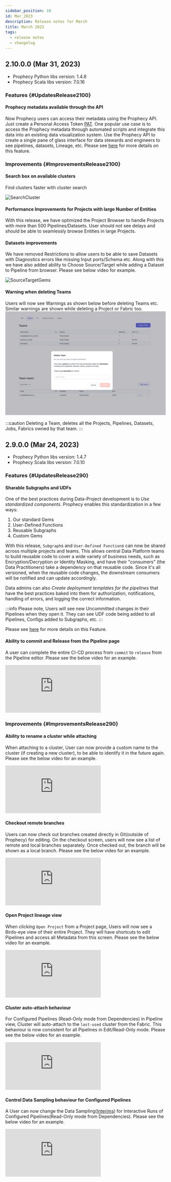 ```yaml
---
sidebar_position: 10
id: Mar_2023
description: Release notes for March
title: March 2023
tags:
  - release notes
  - changelog
---
```


## 2.10.0.0 (Mar 31, 2023)

- Prophecy Python libs version: 1.4.8
- Prophecy Scala libs version: 7.0.16

### Features {#UpdatesRelease2100}

#### Prophecy metadata available through the API

Now Prophecy users can access their metadata using the Prophecy API.
Just create a Personal Access Token [PAT](/docs/metadata/prophecyAPI.md).
One popular use case is to access the Prophecy metadata through automated scripts and integrate this data into an existing data visualization system. Use the Prophecy API to create a single pane of glass interface for data stewards and engineers to see pipelines, datasets, Lineage, etc. Please see [here](./../metadata/prophecyAPI) for more details on this feature.

### Improvements {#ImprovementsRelease2100}

#### Search box on available clusters

Find clusters faster with cluster search

![SearchCluster](img/ClusterSearch.gif)

#### Performance Improvements for Projects with large Number of Entities

With this release, we have optimized the Project Browser to handle Projects with more than 500 Pipelines/Datasets. User should not see delays and should be able to seamlessly browse Entities in large Projects.

#### Datasets improvements

We have removed Restrictions to allow users to be able to save Datasets with Diagnostics errors like missing Input ports/Schema etc.
Along with this we have also added ability to Choose Source/Target while adding a Dataset to Pipeline from browser. Please see below video for example.

![SourceTargetGems](img/SourceTarget.gif)

#### Warning when deleting Teams

Users will now see Warnings as shown below before deleting Teams etc. Similar warnings are shown while deleting a Project or Fabric too.  
![DeleteTeam](img/deleteTeam.png)

:::caution
Deleting a Team, deletes all the Projects, Pipelines, Datasets, Jobs, Fabrics owned by that team.
:::

## 2.9.0.0 (Mar 24, 2023)

- Prophecy Python libs version: 1.4.7
- Prophecy Scala libs version: 7.0.10

### Features {#UpdatesRelease290}

#### Sharable Subgraphs and UDFs

One of the best practices during Data-Project development is to _Use standardized components_. Prophecy enables this standardization in a few ways:

1. Our standard Gems
2. User-Defined Functions
3. Reusable Subgraphs
4. Custom Gems

With this release, `Subgraph`s and `User-Defined Function`s can now be shared across multiple projects and teams. This allows central Data Platform teams to build reusable code to cover a wide variety of business needs, such as Encryption/Decryption or Identity Masking, and have their "consumers" (the Data Practitioners) take a dependency on that reusable code. Since it's all versioned, when the reusable code changes, the downstream consumers will be notified and can update accordingly.

Data admins can also _Create deployment templates for the pipelines_ that have the best practices baked into them for authorization, notifications,
handling of errors, and logging the correct information.

:::info
Please note, Users will see new Uncommitted changes in their Pipelines when they open it. They can see UDF code being added to all Pipelines, Configs added to Subgraphs, etc.
:::

Please see [here](/docs/package-hub/package-builder/package-builder.md) for more details on this Feature.

#### Ability to commit and Release from the Pipeline page

A user can complete the entire CI-CD process from `commit` to `release` from the Pipeline editor. Please see the below video for an example.

<div style={{position: 'relative', 'padding-bottom': '56.25%', height: 0}}>
   <iframe src="https://www.loom.com/embed/5b62a4af13b243019705ee001875e773" frameborder="0" webkitallowfullscreen mozallowfullscreen allowfullscreen
      style={{position: 'absolute', top: 0, left: 0, width: '100%', height: '100%'}}></iframe>
</div>

### Improvements {#ImprovementsRelease290}

#### Ability to rename a cluster while attaching

When attaching to a cluster, User can now provide a custom name to the cluster (if creating a new cluster), to be able to identify it in the future again.
Please see the below video for an example.

<div style={{position: 'relative', 'padding-bottom': '56.25%', height: 0}}>
   <iframe src="https://www.loom.com/embed/d28f3ba9dd80482f983f5f7e753d1588" frameborder="0" webkitallowfullscreen mozallowfullscreen allowfullscreen
      style={{position: 'absolute', top: 0, left: 0, width: '100%', height: '100%'}}></iframe>
</div>

#### Checkout remote branches

Users can now check out branches created directly in Git(outside of Prophecy) for editing. On the checkout screen, users will now see a list of remote and local branches separately. Once checked out, the branch will be shown as a local branch.
Please see the below video for an example.

<div style={{position: 'relative', 'padding-bottom': '56.25%', height: 0}}>
   <iframe src="https://www.loom.com/embed/cd9fb2c1a43940c98683b6451625bac1" frameborder="0" webkitallowfullscreen mozallowfullscreen allowfullscreen
      style={{position: 'absolute', top: 0, left: 0, width: '100%', height: '100%'}}></iframe>
</div>

#### Open Project lineage view

When clicking `Open Project` from a Project page, Users will now see a Birds-eye view of their entire Project. They will have shortcuts to edit Pipelines and access all Metadata from this screen. Please see the below video for an example.

<div style={{position: 'relative', 'padding-bottom': '56.25%', height: 0}}>
   <iframe src="https://www.loom.com/embed/69fcdee808af4b94844bd603ca93865e" frameborder="0" webkitallowfullscreen mozallowfullscreen allowfullscreen
      style={{position: 'absolute', top: 0, left: 0, width: '100%', height: '100%'}}></iframe>
</div>

#### Cluster auto-attach behaviour

For Configured Pipelines (Read-Only mode from Dependencies) in Pipeline view, Cluster will auto-attach to the `last-used` cluster from the Fabric. This behaviour is now consistent for all Pipelines in Edit/Read-Only mode.
Please see the below video for an example.

<div style={{position: 'relative', 'padding-bottom': '56.25%', height: 0}}>
   <iframe src="https://www.loom.com/embed/09bb5a748d874382bbf6f6c0aebb3d25" frameborder="0" webkitallowfullscreen mozallowfullscreen allowfullscreen
      style={{position: 'absolute', top: 0, left: 0, width: '100%', height: '100%'}}></iframe>
</div>

#### Control Data Sampling behaviour for Configured Pipelines

A User can now change the Data Sampling([Interims](/docs/low-code-spark/execution/interactive-execution.md#interims)) for Interactive Runs of Configured Pipelines(Read-Only mode from Dependencies).
Please see the below video for an example.

<div style={{position: 'relative', 'padding-bottom': '56.25%', height: 0}}>
   <iframe src="https://www.loom.com/embed/a30e25b0cfc842c4b198f8c36349a879" frameborder="0" webkitallowfullscreen mozallowfullscreen allowfullscreen
      style={{position: 'absolute', top: 0, left: 0, width: '100%', height: '100%'}}></iframe>
</div>
